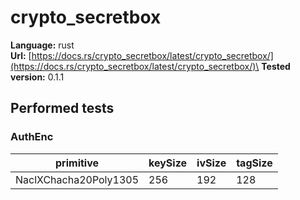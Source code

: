 # crypto_secretbox

**Language:**
rust\
**Url:**
[https://docs.rs/crypto_secretbox/latest/crypto_secretbox/](https://docs.rs/crypto_secretbox/latest/crypto_secretbox/)\
**Tested version:**
0.1.1

## Performed tests

### AuthEnc

| primitive | keySize | ivSize | tagSize |
| --- | --- | --- | --- |
| NaclXChacha20Poly1305 | 256 | 192 | 128 |
